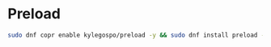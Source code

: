 # Preload

```bash
sudo dnf copr enable kylegospo/preload -y && sudo dnf install preload -y && sudo systemctl enable --now preload
```